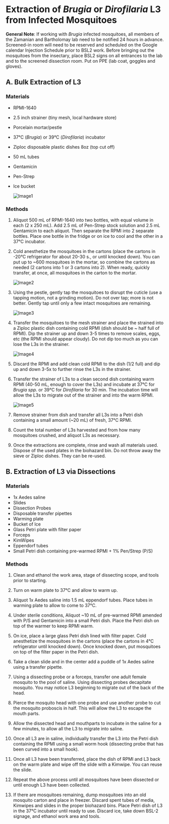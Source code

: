 # Extraction of *Brugia* or *Dirofilaria* L3 from Infected Mosquitoes

**General Note**: If working with *Brugia* infected mosquitoes, all members of the Zamanian and Bartholomay lab need to be notified 24 hours in advance. Screened-in room will need to be reserved and scheduled on the Google calendar Injection Schedule prior to BSL2 work. Before bringing out the mosquitoes from the insectary, place BSL2 signs on all entrances to the lab and to the screened dissection room. Put on PPE (lab coat, goggles and gloves).

## A. Bulk Extraction of L3
### Materials
- RPMI-1640  
- 2.5 inch strainer (tiny mesh, local hardware store)  
- Porcelain mortar/pestle  
- 37°C (*Brugia*) or 39°C (*Dirofilaria*) incubator    
- Ziploc disposable plastic dishes 8oz (top cut off)  
- 50 mL tubes   
- Gentamicin  
- Pen-Strep
- Ice bucket

    ![Image1](img/img1.png)

### Methods
1. Aliquot 500 mL of RPMI-1640 into two bottles, with equal volume in each (2 x 250 mL). Add 2.5 mL of Pen-Strep stock solution and 2.5 mL Gentamicin to each aliquot. Then separate the RPMI into 2 separate bottles. Place one bottle in the fridge or on ice to cool and the other in a 37°C incubator.

2. Cold anesthetize the mosquitoes in the cartons (place the cartons in -20°C refrigerator for about 20-30 s., or until knocked down). You can put up to ~600 mosquitoes in the mortar, so combine the cartons as needed (2 cartons into 1 or 3 cartons into 2). When ready, quickly transfer, at once, all mosquitoes in the carton to the mortar.

    ![Image2](img/img2.png)

3. Using the pestle, gently tap the mosquitoes to disrupt the cuticle (use a tapping motion, not a grinding motion). Do not over tap; more is not better. Gently tap until only a few intact mosquitoes are remaining.

    ![Image3](img/img3.png)

4. Transfer the mosquitoes to the mesh strainer and place the strained into a Ziploc plastic dish containing cold RPMI (dish should be ~ half full of RPMI). Dip the strainer up and down 3-5 times to remove scales, eggs, etc (the RPMI should appear cloudy). Do not dip too much as you can lose the L3s in the strainer.

    ![Image4](img/img4.png)

5. Discard the RPMI and add clean cold RPMI to the dish (1/2 full) and dip up and down 3-5x to further rinse the L3s in the strainer.

6. Transfer the strainer of L3s to a clean second dish containing warm RPMI (40-50 mL, enough to cover the L3s) and incubate at 37°C for *Brugia spp.* or 39°C for *Dirofilaria* for 30 min. The incubation time will allow the L3s to migrate out of the strainer and into the warm RPMI.

    ![Image5](img/img5.png)

7. Remove strainer from dish and transfer all L3s into a Petri dish containing a small amount (~20 mL) of fresh, 37°C RPMI.

8. Count the total number of L3s harvested and from how many mosquitoes crushed, and aliquot L3s as necessary.

9. Once the extractions are complete, rinse and wash all materials used. Dispose of the used plates in the biohazard bin. Do not throw away the sieve or Ziploc dishes. They can be re-used.

## B. Extraction of L3 via Dissections
### Materials
- 1x Aedes saline  
- Slides  
- Dissection Probes  
- Disposable transfer pipettes   
- Warming plate   
- Bucket of Ice  
- Glass Petri plate with filter paper   
- Forceps  
- KimWipes   
- Eppendorf tubes   
- Small Petri dish containing pre-warmed RPMI + 1% Pen/Strep (P/S)

### Methods
1. Clean and ethanol the work area, stage of dissecting scope, and tools prior to starting.

2. Turn on warm plate to 37°C and allow to warm up.

3. Aliquot 1x Aedes saline into 1.5 mL eppendorf tubes. Place tubes in warming plate to allow to come to 37°C.

4. Under sterile conditions, Aliquot ~10 mL of pre-warmed RPMI amended with P/S and Gentamicin into a small Petri dish. Place the Petri dish on top of the warmer to keep RPMI warm.

5. On ice, place a large glass Petri dish lined with filter paper.
Cold anesthetize the mosquitoes in the cartons (place the cartons in 4°C refrigerator until knocked down). Once knocked down, put mosquitoes on top of the filter paper in the Petri dish.

6. Take a clean slide and in the center add a puddle of 1x Aedes saline using a transfer pipette.

7. Using a dissecting probe or a forceps, transfer one adult female mosquito to the pool of saline. Using dissecting probes decapitate mosquito. You may notice L3 beginning to migrate out of the back of the head.

8. Pierce the mosquito head with one probe and use another probe to cut the mosquito proboscis in half. This will allow the L3 to escape the mouth parts.

9. Allow the dissected head and mouthparts to incubate in the saline for a few minutes, to allow all the L3 to migrate into saline.

10. Once all L3 are in saline, individually transfer the L3 into the Petri dish containing the RPMI using a small worm hook (dissecting probe that has been curved into a small hook).

11. Once all L3 have been transferred, place the dish of RPMI and L3 back on the warm plate and wipe off the slide with a Kimwipe. You can reuse the slide.

12. Repeat the above process until all mosquitoes have been dissected or until enough L3 have been collected.

13. If there are mosquitoes remaining, dump mosquitoes into an old mosquito carton and place in freezer. Discard spent tubes of media, Kimwipes and slides in the proper biohazard bins. Place Petri dish of L3 in the 37°C incubator until ready to use. Discard ice, take down BSL-2 signage, and ethanol work area and tools.
